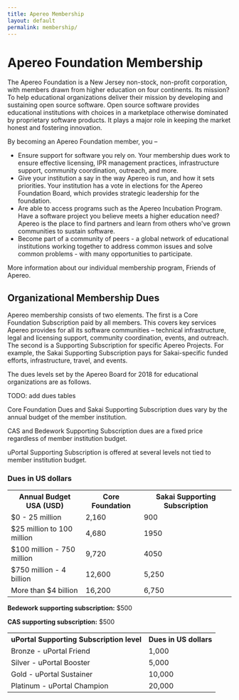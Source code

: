 ```yaml
---
title: Apereo Membership
layout: default
permalink: membership/
---
```


# Apereo Foundation Membership

The  Apereo Foundation is a New Jersey non-stock, non-profit corporation, with
members drawn from higher education on four continents. Its mission? To help
educational organizations deliver their mission by developing and sustaining
open source software. Open source software provides educational institutions
with choices in a marketplace otherwise dominated by proprietary
software products. It plays a major role in keeping the market honest and
fostering innovation.

By becoming an Apereo Foundation member, you –

+ Ensure support for software you rely on. Your membership dues work to ensure
  effective licensing, IPR management practices, infrastructure support,
  community coordination, outreach, and more.
+ Give your institution a say in the way Apereo is run, and how it sets
  priorities. Your institution has a vote in elections for the Apereo Foundation
  Board, which provides strategic leadership for the foundation.
+ Are able to access programs such as the Apereo Incubation Program. Have a
  software project you believe meets a higher education need? Apereo is the
  place to find partners and learn from others who've grown communities to
  sustain software.
+ Become part of a community of peers - a global network of educational
  institutions working together to address common issues and solve common
  problems - with many opportunities to participate.

More information about our individual membership program, Friends of Apereo.

## Organizational Membership Dues

Apereo membership consists of two elements. The first is a  Core Foundation
Subscription paid by all members. This covers key services Apereo provides for
all its software communities – technical infrastructure, legal and licensing
support, community coordination, events, and outreach. The second is a
Supporting Subscription for specific Apereo Projects. For example, the Sakai
Supporting Subscription pays for Sakai-specific funded efforts, infrastructure,
travel, and events.

The dues levels set by the Apereo Board for 2018 for educational organizations
are as follows.

TODO: add dues tables

Core Foundation Dues and Sakai Supporting Subscription dues vary by the annual
budget of the member institution.

CAS and Bedework Supporting Subscription dues are a fixed price regardless of
member institution budget.

uPortal Supporting Subscription is offered at several levels not tied to
member institution budget.

### Dues in US dollars

<table>
  <tr>
    <th>Annual Budget USA (USD)</th>
    <th>Core Foundation</th>
    <th>Sakai Supporting Subscription</th>
  </tr>
  <tr>
    <td>$0 - 25 million</td>
    <td>2,160</td>
    <td>900</td>
  </tr>
  <tr>
    <td>$25 million to 100 million</td>
    <td>4,680</td>
    <td>1950</td>
  </tr>
  <tr>
    <td>$100 million - 750 million</td>
    <td>9,720</td>
    <td>4050</td>
  </tr>
  <tr>
    <td>$750 million - 4 billion</td>
    <td>12,600</td>
    <td>5,250</td>
  </tr>
    <tr>
    <td>More than $4 billion</td>
    <td>16,200</td>
    <td>6,750</td>
  </tr>
</table>

**Bedework supporting subscription:** $500

**CAS supporting subscription:** $500

<table>
  <tr>
    <th>uPortal Supporting Subscription level</th>
    <th>Dues in US dollars</th>
  </tr>
  <tr>
    <td>Bronze - uPortal Friend</td>
    <td>1,000</td>
  </tr>
    <tr>
    <td>Silver - uPortal Booster</td>
    <td>5,000</td>
  </tr>
    <tr>
    <td>Gold - uPortal Sustainer</td>
    <td>10,000</td>
  </tr>
    <tr>
    <td>Platinum - uPortal Champion</td>
    <td>20,000</td>
  </tr>
</table>
